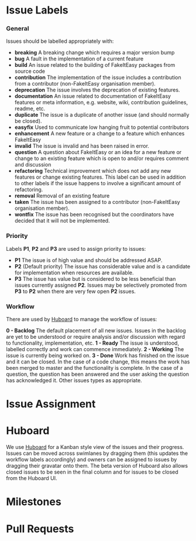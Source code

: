# Issue Labels

### General
Issues should be labelled appropriately with:

* **breaking** A breaking change which requires a major version bump
* **bug** A fault in the implementation of a current feature
* **build** An issue related to the building of FakeItEasy packages from source code
* **contribution** The implementation of the issue includes a contribution from a contributor (non-FakeItEasy organisation member).
* **deprecation** The issue involves the deprecation of existing features.
* **documentation** An issue related to documentation of FakeItEasy features or meta information, e.g. website, wiki, contribution guidelines, readme, etc.
* **duplicate** The issue is a duplicate of another issue (and should normally be closed).
* **easyfix** Used to communicate low hanging fruit to potential contributors
* **enhancement** A new feature or a change to a feature which enhances FakeItEasy
* **invalid** The issue is invalid and has been raised in error.
* **question** A question about FakeItEasy or an idea for a new feature or change to an existing feature which  is open to and/or requires comment and discussion
* **refactoring** Technical improvement which does not add any new features or change existing features. This label can be used in addition to other labels if the issue happens to involve a significant amount of refactoring.
* **removal** Removal of an existing feature
* **taken** The issue has been assigned to a contributor (non-FakeItEasy organisation member).
* **wontfix** The issue has been recognised but the coordinators have decided that it will not be implemented.

### Priority
Labels **P1**, **P2** and **P3** are used to assign priority to issues:

* **P1** The issue is of high value and should be addressed ASAP.
* **P2** (Default priority) The issue has considerable value and is a candidate for implementation when resources are available.
* **P3** The issue has value but is considered to be less beneficial than issues currently assigned **P2**. Issues may be selectively promoted from **P3** to **P2** when there are very few open **P2** issues.

### Workflow
There are used by [Huboard](https://huboard.com/FakeItEasy/FakeItEasy) to manage the workflow of issues:

**0 - Backlog** The default placement of all new issues. Issues in the backlog are yet to be understood or require analysis and/or discussion with regard to functionality, implementation, etc.
**1 - Ready** The issue is understood, labelled correctly and work can commence immediately.
**2 - Working** The issue is currently being worked on.
**3 - Done** Work has finished on the issue and it can be closed. In the case of a code change, this means the work has been merged to master and the functionality is complete. In the case of a question, the question has been answered and the user asking the question has acknowledged it. Other issues types as appropriate.

# Issue Assignment

# Huboard

We use [Huboard](https://huboard.com/FakeItEasy/FakeItEasy) for a Kanban style view of the issues and their progress. Issues can be moved across swimlanes by dragging them (this updates the workflow labels accordingly) and owners can be assigned to issues by dragging their gravatar onto them. The beta version of Huboard also allows closed issues to be seen in the final column and for issues to be closed from the Huboard UI.

# Milestones

# Pull Requests
